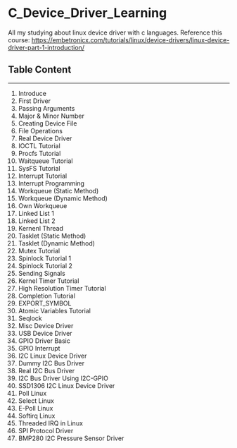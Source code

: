 # C_Device_Driver_Learning
All my studying about linux device driver with c languages. Reference this course: https://embetronicx.com/tutorials/linux/device-drivers/linux-device-driver-part-1-introduction/
<h2>Table Content </h2>
<hr/>
<ol>
    <li>Introduce</li>
    <li>First Driver</li>
    <li>Passing Arguments</li>
    <li>Major & Minor Number</li>
    <li>Creating Device File</li>
    <li>File Operations</li>
    <li>Real Device Driver</li>
    <li>IOCTL Tutorial</li>
    <li>Procfs Tutorial</li>
    <li>Waitqueue Tutorial</li>
    <li>SysFS Tutorial</li>
    <li>Interrupt Tutorial</li>
    <li>Interrupt Programming</li>
    <li>Workqueue (Static Method)</li>
    <li>Workqueue (Dynamic Method)</li>
    <li>Own Workqueue</li>
    <li>Linked List 1</li>
    <li>Linked List 2</li>
    <li>Kernenl Thread</li>
    <li>Tasklet (Static Method)</li>
    <li>Tasklet (Dynamic Method)</li>
    <li>Mutex Tutorial</li>
    <li>Spinlock Tutorial 1</li>
    <li>Spinlock Tutorial 2</li>
    <li>Sending Signals</li>
    <li>Kernel Timer Tutorial</li>
    <li>High Resolution Timer Tutorial</li>
    <li>Completion Tutorial</li>
    <li>EXPORT_SYMBOL</li>
    <li>Atomic Variables Tutorial</li>
    <li>Seqlock</li>
    <li>Misc Device Driver</li>
    <li>USB Device Driver </li>
    <li>GPIO Driver Basic</li>
    <li>GPIO Interrupt</li>
    <li>I2C Linux Device Driver</li>
    <li>Dummy I2C Bus Driver</li>
    <li>Real I2C Bus Driver</li>
    <li>I2C Bus Driver Using I2C-GPIO</li>
    <li>SSD1306 I2C Linux Device Driver</li>
    <li>Poll Linux </li>
    <li>Select Linux</li>
    <li>E-Poll Linux</li>
    <li>Softirq Linux</li>
    <li>Threaded IRQ in Linux</li>
    <li>SPI Protocol Driver</li>
    <li>BMP280 I2C Pressure Sensor Driver</li>
</ol>
